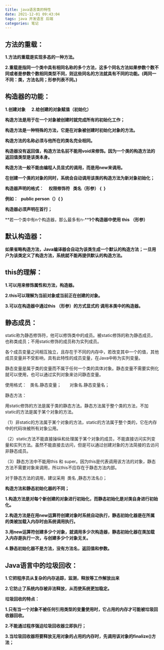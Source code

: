 ```yaml
---
title: java语言类的特性
date: 2021-12-01 09:43:04
tags: java 开发语言 后端
categories: 笔记
---
```


<!--more-->

## **方法的重载：**

**1.方法的重载是实现多态的一种方法。**

**2.重载是指同一个类中具有相同名称的多个方法，这多个同名方法如果参数个数不同或者是参数个数相同类型不同，则这些同名的方法就具有不同的功能。\(两同一不同：类，方法名同；形参列表不同。\)**

## **构造器的功能：**

**1.创建对象      2.给创建的对象赋值（初始化）**

**构造方法是用于在一个对象被创建时就完成所有的初始化工作；**

**构造方法是一种特殊的方法，它是在对象被创建时初始化对象的方法。**

**构造方法的名称必须与他所在的类名完全相同。**

**构造器没有返回值，构造方法名前不能用void来修饰。因为一个类的构造方法的返回值类型是该类本身。**

**构造方法一般不能由编程人员显式的调用，而是用new来调用。**

**在创建一个类的对象的同时，系统会自动调用该类的构造方法为新对象初始化；**

**构造器声明的格式：     权限修饰符   类名（形参） \{  \}**

**例如：   public person（）\{ \}**

**构造器必须声明在首行；**

**若一个类中有n个构造器，那么最多有n-****1个构造器中使用 this （形参）**

## 默认构造器：

**如果省略构造方法，Java编译器会自动为该类生成一个默认的构造方法；一旦用户为该类定义了构造方法，系统就不能再提供默认的构造方法。**

## this的理解：

**1.可以用来修饰属性和方法，构造器。**

**2.this可以理解为当前对象或当前正在创建的对象。**

**3.可以在构造器中通过this （形参）的方式显式的 调用本类中的构造器。**

## 静态成员：

static称为静态修饰符，他可以修饰类中的成员。被static修饰的称为静态成员，也称类成员；不用static修饰的成员称为实列成员。

各个成员变量之间相互独立，且存在于不同的内存中，若改变其中一个的值，其他成员变量并不受影响，具有此特性的成员变量，在Java中称为实列变量。

静态变量是属于类的变量而不属于任何一个类的具体对象。静态变量不需要实例化就可以使用，也可以通过实列对象来访问静态变量。

使用格式：   类名.静态变量；       对象名.静态变量名；

静态方法：

用static修饰的方法是属于类的静态方法。静态方法属于整个类的方法，不加static的方法是属于某个对象的方法。

（1）非static的方法属于某个对象的方法，static的方法属于整个类的，它在内存中的代码块被所有对象公用。

（2）static方法不能直接操纵和处理属于某个对象的成员，不能直接访问实列变量和实列方法。虽然不能直接去访问，但是可以通过创建对象的方法简接的去访问非静态成员。

（3）静态方法中不能用this 和 super。因为this是代表调用该方法的对象，静态方法不需要对象来调用，所以this不应存在于静态方法内部。

对于静态方法的调用，建议采用  类名 ,静态方法名\(\)；

**构造方法和静态初始化器的不同；**

**1.构造方法是对每个新创建的对象进行初始化，而静态初始化是对类自身进行初始化。**

**2.构造方法是在用new运算符创建对象时系统自动执行，静态初始化器是在所属的类被加载入内存时由系统调用执行。**

**3.用new运算符创建多少个对象，就调用多少次构造器，静态初始化器在类加载入内存是执行一次，与创建多少个对象无关。**

**4.静态初始化器不是方法，没有方法名，返回值和参数。**

## **Java语言中的垃圾回收：**

**1.它把程序员从复杂的内存追踪，监测，释放等工作解放出来**

**2.它防止了系统内存被非法释放，从而使系统更加稳定。**

**垃圾回收的特点：**

**1.只有当一个对象不被任何引用类型的变量使用时，它占用的内存才可能被垃圾回收器回收。**

**2.不能通过程序强迫垃圾回收器立即执行；**

**3.当垃圾回收器将要释放无用对象的占用的内存时，先调用该对象的finalize\(\)方法；**